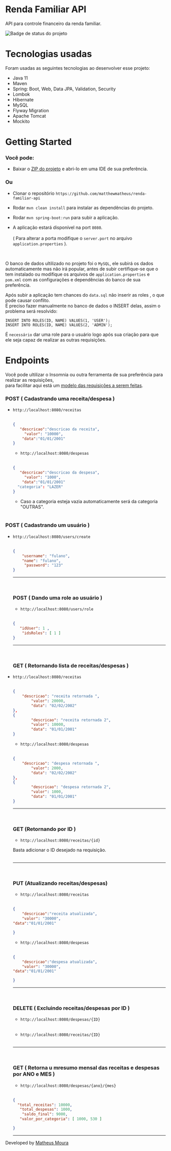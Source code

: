 # Renda Familiar API
API para controle financeiro da renda familiar.


![Badge de status do projeto](http://img.shields.io/static/v1?label=status&message=em%20construção&color=orange)

# Tecnologias usadas

Foram usadas as seguintes tecnologias ao desenvolver esse projeto:

- Java 11
- Maven
- Spring: Boot, Web, Data JPA, Validation, Security
- Lombok
- Hibernate
- MySQL
- Flyway Migration
- Apache Tomcat
- Mockito



# Getting Started

### Você pode: 

- Baixar o [ZIP do projeto](https://github.com/matthewmatheus/renda-familiar-api/archive/refs/heads/master.zip) e abri-lo em uma IDE de sua preferência.

### Ou

- Clonar o repositório `https://github.com/matthewmatheus/renda-familiar-api`


- Rodar `mvn clean install` para instalar as dependências do projeto.

- Rodar `mvn spring-boot:run` para subir a aplicação.

- A aplicação estará disponível na port `8080`. <br> <br>
( Para alterar a porta modifique o `server.port` no arquivo `application.properties` ).

<br> 


 O banco de dados ultilizado no projeto foi o `MySQL`, ele subirá os dados automaticamente mas não irá popular, antes de subir certifique-se que o tem instalado ou modifique os arquivos de `application.properties` e `pom.xml` com as configurações e dependências do banco de sua preferência.
 
 Após subir a aplicação tem chances do `data.sql` não inserir as roles , o que pode causar conflito. <br>
 É preciso fazer manualmente no banco de dados o INSERT delas, assim o problema será resolvido:
 
``` 
INSERT INTO ROLES(ID, NAME) VALUES(1, 'USER');
INSERT INTO ROLES(ID, NAME) VALUES(2, 'ADMIN');
```

É `necessário` dar uma role para o usuário logo após sua criação para que ele seja capaz de realizar as outras requisições.




# Endpoints

Você pode ultilizar o Insomnia ou outra ferramenta de sua preferência para realizar as requisições, <br>
para facilitar aqui está um [modelo das requisições a serem feitas](https://github.com/matthewmatheus/renda-familiar-api/blob/master/src/main/resources/Insomnia.json).



### POST ( Cadastrando uma receita/despesa )



+  `http://localhost:8080/receitas` <br/> <br>
    ```json
    {
       "descricao":"descricao da receita",
	     "valor": "10000",
     	"data":"01/01/2001"
    }
    ```
    
    
    +  `http://localhost:8080/despesas` <br/> <br>
    ```json
    {
       "descricao":"descricao da despesa",
	     "valor": "1000",
     	"data":"01/01/2001"
      "categoria": "LAZER"
    }
    ```
    
    - Caso a categoria esteja vazia automaticamente será da categoria "OUTRAS". <br> <br>


### POST ( Cadastrando um usuário )


 +  `http://localhost:8080/users/create` <br/> <br>
    ```json
    {
      	"username": "fulano",
 	    "name": "fulano",
	     "password": "123"	
    }
    ```
    
      ----------------------------------------------------------- 
      <br>
    
    ### POST ( Dando uma role ao usuário ) 
    
    
    +  `http://localhost:8080/users/role` <br/> <br>
    ```json
    {
       "idUser": 1 ,
	    "idsRoles": [ 1 ]
    }
    ```
      ----------------------------------------------------------- 
      <br>
    
    
    ### GET ( Retornando lista de receitas/despesas )
    
 +  `http://localhost:8080/receitas` <br/> <br>
    ```json
    {
       	"descricao": "receita retornada ",
	    	"valor": 20000,
	    	"data": "02/02/2002"
	},
	{
	    	"descricao": "receita retornada 2",
		    "valor": 10000,
	    	"data": "01/01/2001"
    }
    ```
    
     +  `http://localhost:8080/despesas` <br/> <br>
    ```json
    {
       	"descricao": "despesa retornada ",
	    	"valor": 2000,
	    	"data": "02/02/2002"
	},
	{
	    	"descricao": "despesa retornada 2",
		    "valor": 1000,
	    	"data": "01/01/2001"
    }
    ```
     ----------------------------------------------------------- 
     <br>
     
    ### GET (Retornando por ID )
    
    + `http://localhost:8080/receitas/{id}`
    
    Basta adicionar o ID desejado na requisição. <br> <br>
    
     ----------------------------------------------------------- 
     <br>
    
    ### PUT (Atualizando receitas/despesas)
    
     +  `http://localhost:8080/receitas` <br/> <br>
    ```json
    {
      	"descricao":"receita atualizada",
    	"valor": "30000",
   	"data":"01/01/2001"

    }
    ```
    
     +  `http://localhost:8080/despesas` <br/> <br>
    ```json
    {
      	"descricao":"despesa atualizada",
    	"valor": "30000",
   	"data":"01/01/2001"

    }
    ```
    
     ----------------------------------------------------------- 
     <br>
    
    ### DELETE ( Excluindo receitas/despesas por ID )
    
     +  `http://localhost:8080/despesas/{ID}` <br/> <br>
     
     
      +  `http://localhost:8080/receitas/{ID}` <br/> <br>
    
     
     
      ----------------------------------------------------------- 
     <br>
     
     
     ### GET ( Retorna u mresumo mensal das receitas e despesas por ANO e MES )
             
      +  `http://localhost:8080/despesas/{ano}/{mes}` <br/> <br>
    ```json
    {
      "total_receitas": 10000,
	   "total_despesas": 1000,
    	"saldo_final": 9000,
	   "valor_por_categoria": [ 1000, 530 ]

    }
    ```
     
      
     ---
Developed by [Matheus Moura](https://github.com/matthewmatheus)
    
    


